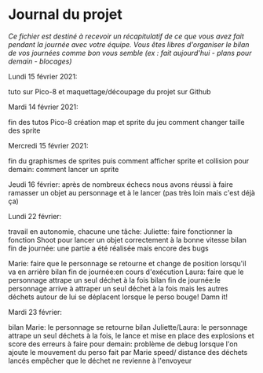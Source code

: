# Journal du projet

*Ce fichier est destiné à recevoir un récapitulatif de ce que vous avez fait pendant la journée avec votre équipe. Vous êtes libres d'organiser le bilan de vos journées comme bon vous semble (ex : fait aujourd'hui - plans pour demain - blocages)*

Lundi 15 février 2021: 

 tuto sur Pico-8 et maquettage/découpage du projet sur Github

Mardi 14 février 2021: 

 fin des tutos Pico-8
 création map et sprite du jeu
 comment changer taille des sprite 

Mercredi 15 février 2021: 

fin du graphismes de sprites puis comment afficher sprite et collision
pour demain: comment lancer un sprite 

Jeudi 16 février: 
après de nombreux échecs nous avons réussi à faire ramasser un objet au personnage et à le lancer (pas très loin mais c'est déjà ça)

Lundi 22 février: 

travail en autonomie, chacune une tâche: 
Juliette: faire fonctionner la fonction Shoot pour lancer un objet correctement à la bonne vitesse
 bilan fin de journée: une partie a été réalisée mais encore des bugs

Marie: faire que le personnage se retourne et change de position lorsqu'il va en arrière
bilan fin de journée:en cours d'exécution
Laura: faire que le personnage attrape un seul déchet à la fois
bilan fin de journée:le personnage arrive à attraper un seul déchet à la fois mais les autres déchets autour de lui se déplacent lorsque le perso bouge! Damn it! 

Mardi 23 février: 

bilan Marie: le personnage se retourne
bilan Juliette/Laura: le personnage attrape un seul déchets à la fois, le lance et mise en place des explosions
et score des erreurs
à faire pour demain: problème de debug lorsque l'on ajoute le mouvement du perso fait par Marie
speed/ distance des déchets lancés
empêcher que le déchet ne revienne à l'envoyeur

